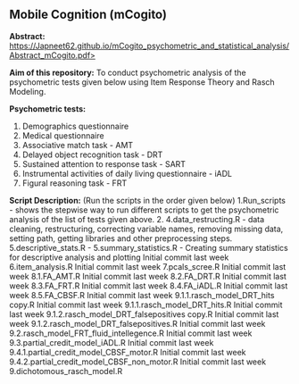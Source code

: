 ##  Mobile Cognition (mCogito) 

**Abstract:** https://Japneet62.github.io/mCogito_psychometric_and_statistical_analysis/Abstract_mCogito.pdf>

**Aim of this repository:** To conduct psychometric analysis of the psychometric tests given below using Item Response Theory and Rasch Modeling. 

**Psychometric tests:**
1. Demographics questionnaire
2. Medical questionnaire
3. Associative match task - AMT
4. Delayed object recognition task - DRT
5. Sustained attention to response task - SART
6. Instrumental activities of daily living questionnaire - iADL 
7. Figural reasoning task - FRT 
  
**Script Description:** 
(Run the scripts in the order given below)
1.Run_scripts - shows the stepwise way to run different scripts to get the psychometric analysis of the list of tests given above.
2. 4.data_restructing.R - data cleaning, restructuring, correcting variable names, removing missing data, setting path, getting libraries and other preprocessing steps. 
5.descriptive_stats.R - 
5.summary_statistics.R - Creating summary statistics for descriptive analysis and plotting 
Initial commit
last week
6.item_analysis.R
Initial commit
last week
7.pcals_scree.R
Initial commit
last week
8.1.FA_AMT.R
Initial commit
last week
8.2.FA_DRT.R
Initial commit
last week
8.3.FA_FRT.R
Initial commit
last week
8.4.FA_iADL.R
Initial commit
last week
8.5.FA_CBSF.R
Initial commit
last week
9.1.1.rasch_model_DRT_hits copy.R
Initial commit
last week
9.1.1.rasch_model_DRT_hits.R
Initial commit
last week
9.1.2.rasch_model_DRT_falsepositives copy.R
Initial commit
last week
9.1.2.rasch_model_DRT_falsepositives.R
Initial commit
last week
9.2.rasch_model_FRT_fluid_intellegence.R
Initial commit
last week
9.3.partial_credit_model_iADL.R
Initial commit
last week
9.4.1.partial_credit_model_CBSF_motor.R
Initial commit
last week
9.4.2.partial_credit_model_CBSF_non_motor.R
Initial commit
last week
9.dichotomous_rasch_model.R

